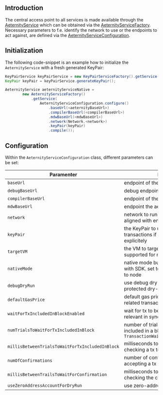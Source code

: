 ## Introduction
The central access point to all services is made available through the [AeternityService](https://github.com/kryptokrauts/aepp-sdk-java/blob/master/src/main/java/com/kryptokrauts/aeternity/sdk/service/aeternity/impl/AeternityService.java) which can be obtained via the [AeternityServiceFactory](https://github.com/kryptokrauts/aepp-sdk-java/blob/master/src/main/java/com/kryptokrauts/aeternity/sdk/service/aeternity/AeternityServiceFactory.java).
Necessary parameters to f.e. identify the network to use or the endpoints to act against, are defined via the [AeternityServiceConfiguration](https://github.com/kryptokrauts/aepp-sdk-java/blob/master/src/main/java/com/kryptokrauts/aeternity/sdk/service/aeternity/AeternityServiceConfiguration.java).

## Initialization
The following code-snippet is an example how to initialize the `AeternityService` with a fresh generated KeyPair:

```java
KeyPairService keyPairService = new KeyPairServiceFactory().getService();
KeyPair keyPair = keyPairService.generateKeyPair();

AeternityService aeternityServiceNative =
        new AeternityServiceFactory()
            .getService(
                AeternityServiceConfiguration.configure()
                    .baseUrl(<aeternityBaseUrl>)
                    .compilerBaseUrl(<compilerBaseUrl>)
                    .mdwBaseUrl(<mdwBaseUrl>)
                    .network(Network.<network>)
                    .keyPair(keyPair)
                    .compile());
```

## Configuration
Within the `AeternityServiceConfiguration` class, different parameters can be set:

| **Paramenter**                                    | **Description**                                                                                                           | **Default** |
| -----------                                       | -----------                                                                                                               | ----------- |
| `baseUrl`                                         | endpoint of the aeternity node                                                                                            | `https://testnet.aeternity.io` |
| `debugBaseUrl`                                    | debug endpoint of the aeternity node                                                                                      | `https://testnet.aeternity.io` |
| `compilerBaseUrl`                                 | endpoint of the Sophia http compiler                                                                                      | `https://compiler.aeternity.io` |
| `mdwBaseUrl`                                      | endpoint the aeternity middleware                                                                                         | `https://testnet.aeternity.io/mdw` |
| `network`                                         | network to run against - should be aligned with endpoint of the node                                                      | [Network](https://github.com/kryptokrauts/aepp-sdk-java/blob/master/src/main/java/com/kryptokrauts/aeternity/sdk/constants/Network.java) . `TESTNET` |
| `keyPair`                                         | the KeyPair to use for signing transactions if no KeyPair is provided explicitely                                         | - |
| `targetVM`                                        | the VM to target, since Iris only FATE is supported for new contracts                                                     | [VirtualMachine](https://github.com/kryptokrauts/aepp-sdk-java/blob/master/src/main/java/com/kryptokrauts/aeternity/sdk/constants/VirtualMachine.java) . `FATE` |
| `nativeMode`                                      | native mode builds transaction model with SDK. set to false to build via API call to node                                 | `true` |
| `debugDryRun`                                     | use debug dry-run endpoint instead of protected dry-run endpoint                                                          | `false` |
| `defaultGasPrice`                                 | default gas price to be used in contract related transactions                                                             | `1000000000` |
| `waitForTxIncludedInBlockEnabled`                 | wait for tx to be included in a block (only relevant in synchronous functions)                                            | `true` |
| `numTrialsToWaitForTxIncludedInBlock`             | number of trials to wait for a tx to be included in a block before throwing a `TransactionWaitTimeoutExpiredException`    | `60` |
| `millisBetweenTrialsToWaitForTxIncludedInBlock`   | milliseconds to wait between trials for checking a tx to be included in a block                                           | `1000` |
| `numOfConfirmations`                              | number of confirmations to wait for accepting a tx                                                                        | `10` |
| `millisBetweenTrailsToWaitForConfirmation`        | milliseconds to wait between trials for checking the confirmation                                                         | `10000` |
| `useZeroAddressAccountForDryRun`                  | use zero-address-account for dry-run                                                                                      | `true` |